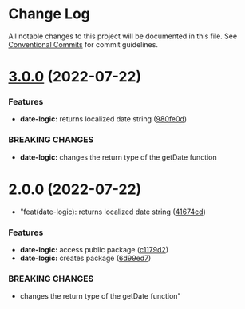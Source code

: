 # Change Log

All notable changes to this project will be documented in this file.
See [Conventional Commits](https://conventionalcommits.org) for commit guidelines.

# [3.0.0](https://github.com/thiagobrolly/tsrepos/compare/@tsrepos/date-logic@2.0.0...@tsrepos/date-logic@3.0.0) (2022-07-22)


### Features

* **date-logic:** returns localized date string ([980fe0d](https://github.com/thiagobrolly/tsrepos/commit/980fe0d6f342a32d45d854a2d2a5ced4fe977c8c))


### BREAKING CHANGES

* **date-logic:** changes the return type of the getDate function





# 2.0.0 (2022-07-22)


* "feat(date-logic): returns localized date string ([41674cd](https://github.com/thiagobrolly/tsrepos/commit/41674cd7393667a59406ee732f6b4b2aba699773))


### Features

* **date-logic:** access public package ([c1179d2](https://github.com/thiagobrolly/tsrepos/commit/c1179d274560f9b0aabea817aba07ca6ab29a293))
* **date-logic:** creates package ([6d99ed7](https://github.com/thiagobrolly/tsrepos/commit/6d99ed7162b7d2e444f6b18252589a7fe43cfba6))


### BREAKING CHANGES

* changes the return type of the getDate function"
